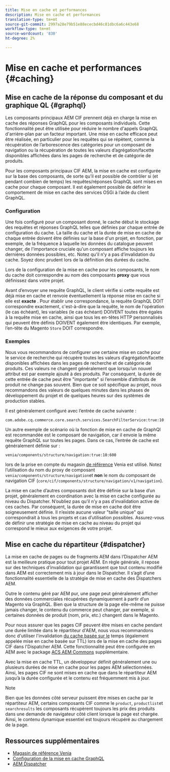 ```yaml
---
title: Mise en cache et performances
description: Mise en cache et performances
translation-type: tm+mt
source-git-commit: 2997a28e79b51e88ececbd46c81dbc6a6c443e68
workflow-type: tm+mt
source-wordcount: '830'
ht-degree: 2%

---
```



# Mise en cache et performances {#caching}

## Mise en cache de la réponse du composant et du graphique QL {#graphql}

Les composants principaux AEM CIF prennent déjà en charge la mise en cache des réponses GraphQL pour les composants individuels. Cette fonctionnalité peut être utilisée pour réduire le nombre d&#39;appels GraphQL d&#39;arrière-plan par un facteur important. Une mise en cache efficace peut être réalisée, en particulier pour les requêtes qui se répètent, comme la récupération de l’arborescence des catégories pour un composant de navigation ou la récupération de toutes les valeurs d’agrégation/facette disponibles affichées dans les pages de recherche et de catégorie de produits.

Pour les composants principaux CIF AEM, la mise en cache est configurée sur la base des composants, de sorte qu’il est possible de contrôler si (et pendant combien de temps) les requêtes/réponses GraphQL sont mises en cache pour chaque composant. Il est également possible de définir le comportement de mise en cache des services OSGi à l’aide du client GraphQL.

### Configuration

Une fois configuré pour un composant donné, le cache début le stockage des requêtes et réponses GraphQL telles que définies par chaque entrée de configuration du cache. La taille du cache et la durée de mise en cache de chaque entrée doivent être définies sur la base d&#39;un projet, en fonction, par exemple, de la fréquence à laquelle les données du catalogue peuvent changer, de l&#39;importance cruciale qu&#39;un composant affiche toujours les dernières données possibles, etc. Notez qu’il n’y a pas d’invalidation du cache. Soyez donc prudent lors de la définition des durées du cache.

Lors de la configuration de la mise en cache pour les composants, le nom du cache doit correspondre au nom des composants **proxy** que vous définissez dans votre projet.

Avant d’envoyer une requête GraphQL, le client vérifie si cette requête est déjà mise en cache et renvoie éventuellement la réponse mise en cache si elle est **exacte** . Pour établir une correspondance, la requête GraphQL DOIT correspondre exactement, c&#39;est-à-dire que la requête, le nom de l&#39;opération (le cas échéant), les variables (le cas échéant) DOIVENT toutes être égales à la requête mise en cache, ainsi que tous les en-têtes HTTP personnalisés qui peuvent être définis DOIVENT également être identiques. Par exemple, l’en-tête du Magento `Store` DOIT correspondre.

### Exemples

Nous vous recommandons de configurer une certaine mise en cache pour le service de recherche qui récupère toutes les valeurs d’agrégation/facette disponibles affichées dans les pages de recherche et de catégorie de produits. Ces valeurs ne changent généralement que lorsqu’un nouvel attribut est par exemple ajouté à des produits. Par conséquent, la durée de cette entrée de cache peut être &quot;importante&quot; si l’ensemble d’attributs de produit ne change pas souvent. Bien que ce soit spécifique au projet, nous recommandons des valeurs de quelques minutes dans les phases de développement du projet et de quelques heures sur des systèmes de production stables.

Il est généralement configuré avec l’entrée de cache suivante :

```
com.adobe.cq.commerce.core.search.services.SearchFilterService:true:10:3600
```

Un autre exemple de scénario où la fonction de mise en cache de GraphQl est recommandée est le composant de navigation, car il envoie la même requête GraphQL sur toutes les pages. Dans ce cas, l’entrée de cache est généralement définie sur :

```
venia/components/structure/navigation:true:10:600
```

lors de la prise en compte du magasin [de référence](https://github.com/adobe/aem-cif-guides-venia) Venia est utilisé. Notez l’utilisation du nom du proxy de composant `venia/components/structure/navigation`et **non** le nom du composant de navigation CIF (`core/cif/components/structure/navigation/v1/navigation`).

La mise en cache d’autres composants doit être définie sur la base d’un projet, généralement en coordination avec la mise en cache configurée au niveau du Dispatcher. N’oubliez pas qu’il n’y a pas d’invalidation active de ces caches. Par conséquent, la durée de mise en cache doit être soigneusement définie. Il n’existe aucune valeur &quot;taille unique&quot; qui correspondrait à tous les projets et cas d’utilisation possibles. Assurez-vous de définir une stratégie de mise en cache au niveau du projet qui correspond le mieux aux exigences de votre projet.

## Mise en cache du répartiteur {#dispatcher}

La mise en cache de pages ou de fragments AEM dans l’Dispatcher [](https://docs.adobe.com/content/help/fr-FR/experience-manager-dispatcher/using/dispatcher.html) AEM est la meilleure pratique pour tout projet AEM. En règle générale, il repose sur des techniques d’invalidation qui garantissent que tout contenu modifié dans AEM est correctement mis à jour dans le Dispatcher. Il s’agit d’une fonctionnalité essentielle de la stratégie de mise en cache des Dispatchers AEM.

Outre le contenu géré par AEM pur, une page peut généralement afficher des données commerciales récupérées dynamiquement à partir d’un Magento via GraphQL. Bien que la structure de la page elle-même ne puisse jamais changer, le contenu du commerce peut changer, par exemple, si certaines données de produit (nom, prix, etc.) changent dans le Magento.

Pour nous assurer que les pages CIF peuvent être mises en cache pendant une durée limitée dans le répartiteur d&#39;AEM, nous vous recommandons donc d&#39;utiliser l&#39;invalidation [du cache basée sur le](https://docs.adobe.com/content/help/en/experience-manager-dispatcher/using/configuring/dispatcher-configuration.html#configuring-time-based-cache-invalidation-enablettl) temps (également appelée mise en cache basée sur TTL) lors de la mise en cache des pages CIF dans l&#39;Dispatcher AEM. Cette fonctionnalité peut être configurée en AEM avec le package [ACS AEM Commons](https://adobe-consulting-services.github.io/acs-aem-commons/) supplémentaire.

Avec la mise en cache TTL, un développeur définit généralement une ou plusieurs durées de mise en cache pour les pages AEM sélectionnées. Ainsi, les pages CIF ne sont mises en cache que dans le répartiteur AEM jusqu’à la durée configurée et le contenu est fréquemment mis à jour.

>[!NOTE]
>
>Bien que les données côté serveur puissent être mises en cache par le répartiteur AEM, certains composants CIF comme le `product`, `productlist`et `searchresults` les composants récupèrent toujours les prix des produits dans une demande de navigateur côté client lorsque la page est chargée. Ainsi, le contenu dynamique essentiel est toujours récupéré au chargement de la page.

## Ressources supplémentaires

- [Magasin de référence Venia](https://github.com/adobe/aem-cif-guides-venia)
- [Configuration de la mise en cache GraphQL](https://github.com/adobe/commerce-cif-graphql-client#caching)
- [AEM Dispatcher](https://docs.adobe.com/content/help/fr-FR/experience-manager-dispatcher/using/dispatcher.html)